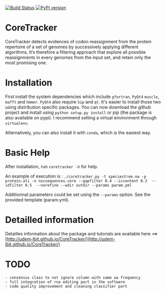 [![Build Status](https://travis-ci.org/UdeM-LBIT/CoreTracker.svg?branch=master)](https://travis-ci.org/UdeM-LBIT/CoreTracker) [![PyPI version](https://badge.fury.io/py/CoreTracker.svg)](https://badge.fury.io/py/CoreTracker)
# CoreTracker
CoreTracker detects evidences of codon reassignment from the protein repertoire of a set
of genomes by successively applying different algorithms. It’s therefore a filtering approach that
explore all possible reassignments in every genomes from the input set, and retain only the most promising one.

# Installation

First install the system dependencies which include `gfortran`, `PyQt4` `muscle`, `mafft` and `hmmer`. `PyQt4` also require `Sip` and `qt`. It's easier to install those two using distribution specific packages. You can now download the github project and install using `python setup.py install` or pip (the package is also available on pypi). I recommend setting a virtual environment through `virtualenv`.

Alternatively, you can also install it with `conda`, which is the easiest way. 


# Basic Help
After installation, run `coretracker -h` for help.

An example of execution is :
``./coretracker.py -t speciestree.nw -p protein.ali -n nucsequences.core --gapfilter 0.4 --iccontent 0.3  --idfilter 0.5  --norefine --wdir outdir --params param.yml ``

Additionnal parameters could be set using the ``--params`` option. See the provided template (param.yml).

# Detailled information

Detailles information about the package and tutorials are available here ==> [http://udem-lbit.github.io/CoreTracker/](http://udem-lbit.github.io/CoreTracker/)

# TODO

    - consensus class to not ignore column with same aa frequency
    - full integration of rna editing part in the software
    - code quality improvement and cleaning classifier part 



